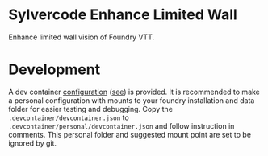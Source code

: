 # Sylvercode Enhance Limited Wall

Enhance limited wall vision of Foundry VTT.

# Development

A dev container [configuration](.devcontainer/devcontainer.json) ([see][1]) is provided. It is recommended to make a personal configuration with mounts to your foundry installation and data folder for easier testing and debugging. Copy the `.devcontainer/devcontainer.json` to `.devcontainer/personal/devcontainer.json` and follow instruction in comments. This personal folder and suggested mount point are set to be ignored by git.

[1]: https://code.visualstudio.com/docs/devcontainers/containers
